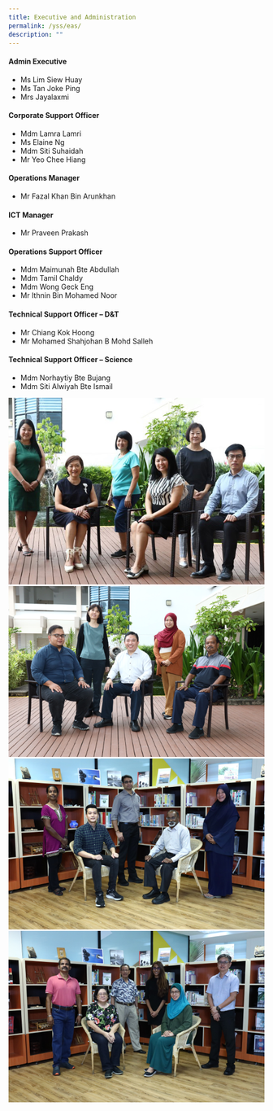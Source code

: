 ```yaml
---
title: Executive and Administration
permalink: /yss/eas/
description: ""
---
```

#### Admin Executive

*   Ms Lim Siew Huay
*   Ms Tan Joke Ping
*   Mrs Jayalaxmi


#### Corporate Support Officer

*   Mdm Lamra Lamri
*   Ms Elaine Ng
*   Mdm Siti Suhaidah
*   Mr Yeo Chee Hiang

  

#### Operations Manager

*   Mr Fazal Khan Bin Arunkhan

  

#### ICT Manager

*   Mr Praveen Prakash

  

#### Operations Support Officer

*   Mdm Maimunah Bte Abdullah
*   Mdm Tamil Chaldy
*   Mdm Wong Geck Eng
*   Mr Ithnin Bin Mohamed Noor

  

#### Technical Support Officer – D&amp;T

*   Mr Chiang Kok Hoong
*   Mr Mohamed Shahjohan B Mohd Salleh

  

#### Technical Support Officer – Science

*   Mdm Norhaytiy Bte Bujang
*   Mdm Siti Alwiyah Bte Ismail

![](/images/EAS1.jpg)<br>
![](/images/EAS2.png)<br>
![](/images/EAS3.png)<br>
![](/images/EAS4.png)